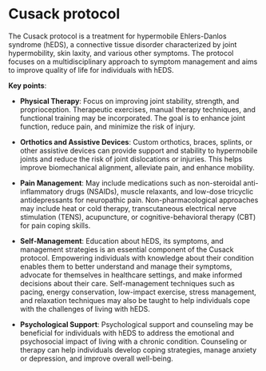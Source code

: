 [//]: # (
source: gpt-3 + jph editing
treats: hypermobile-ehlers-danlos-syndrome
tags: protocols
)

# Cusack protocol

The Cusack protocol is a treatment for hypermobile Ehlers-Danlos syndrome (hEDS), a connective tissue disorder characterized by joint hypermobility, skin laxity, and various other symptoms. The protocol focuses on a multidisciplinary approach to symptom management and aims to improve quality of life for individuals with hEDS.

**Key points**:

* **Physical Therapy**: Focus on improving joint stability, strength, and proprioception. Therapeutic exercises, manual therapy techniques, and functional training may be incorporated. The goal is to enhance joint function, reduce pain, and minimize the risk of injury.

* **Orthotics and Assistive Devices**: Custom orthotics, braces, splints, or other assistive devices can provide support and stability to hypermobile joints and reduce the risk of joint dislocations or injuries. This helps improve biomechanical alignment, alleviate pain, and enhance mobility.

* **Pain Management**: May include medications such as non-steroidal anti-inflammatory drugs (NSAIDs), muscle relaxants, and low-dose tricyclic antidepressants for neuropathic pain. Non-pharmacological approaches may include heat or cold therapy, transcutaneous electrical nerve stimulation (TENS), acupuncture, or cognitive-behavioral therapy (CBT) for pain coping skills.

* **Self-Management**: Education about hEDS, its symptoms, and management strategies is an essential component of the Cusack protocol. Empowering individuals with knowledge about their condition enables them to better understand and manage their symptoms, advocate for themselves in healthcare settings, and make informed decisions about their care. Self-management techniques such as pacing, energy conservation, low-impact exercise, stress management, and relaxation techniques may also be taught to help individuals cope with the challenges of living with hEDS.

* **Psychological Support**: Psychological support and counseling may be beneficial for individuals with hEDS to address the emotional and psychosocial impact of living with a chronic condition. Counseling or therapy can help individuals develop coping strategies, manage anxiety or depression, and improve overall well-being.
